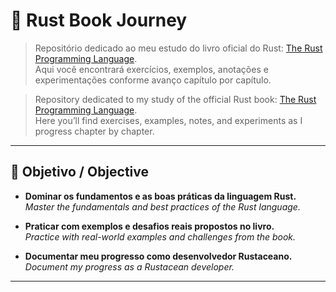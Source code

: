 # 📘 Rust Book Journey

> Repositório dedicado ao meu estudo do livro oficial do Rust: [The Rust Programming Language](https://doc.rust-lang.org/book/).  
> Aqui você encontrará exercícios, exemplos, anotações e experimentações conforme avanço capítulo por capítulo.

> Repository dedicated to my study of the official Rust book: [The Rust Programming Language](https://doc.rust-lang.org/book/).  
> Here you’ll find exercises, examples, notes, and experiments as I progress chapter by chapter.

---

## 🧭 Objetivo / Objective

- **Dominar os fundamentos e as boas práticas da linguagem Rust.**  
  *Master the fundamentals and best practices of the Rust language.*

- **Praticar com exemplos e desafios reais propostos no livro.**  
  *Practice with real-world examples and challenges from the book.*

- **Documentar meu progresso como desenvolvedor Rustaceano.**  
  *Document my progress as a Rustacean developer.*

---
